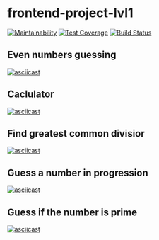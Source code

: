 # frontend-project-lvl1

[![Maintainability](https://api.codeclimate.com/v1/badges/47c1f32356259b2a0a53/maintainability)](https://codeclimate.com/github/hipanda/frontend-project-lvl1/maintainability)
[![Test Coverage](https://api.codeclimate.com/v1/badges/47c1f32356259b2a0a53/test_coverage)](https://codeclimate.com/github/hipanda/frontend-project-lvl1/test_coverage)
[![Build Status](https://travis-ci.com/hipanda/frontend-project-lvl1.svg?branch=master)](https://travis-ci.com/hipanda/frontend-project-lvl1)

## Even numbers guessing
[![asciicast](https://asciinema.org/a/0XcGvH46BuHkeBHXHOy9XvJ94.png)](https://asciinema.org/a/0XcGvH46BuHkeBHXHOy9XvJ94)

## Caclulator
[![asciicast](https://asciinema.org/a/1cCtGTK9IwC3luhqQlA6JWaZs.png)](https://asciinema.org/a/1cCtGTK9IwC3luhqQlA6JWaZs)

## Find greatest common divisior
[![asciicast](https://asciinema.org/a/3UIEjvCI9R69cVe8IGuSU6VZb.png)](https://asciinema.org/a/3UIEjvCI9R69cVe8IGuSU6VZb)

## Guess a number in progression
[![asciicast](https://asciinema.org/a/S1HBCOwcvIwqdmdH0tN1epgS2.png)](https://asciinema.org/a/S1HBCOwcvIwqdmdH0tN1epgS2)

## Guess if the number is prime
[![asciicast](https://asciinema.org/a/dc1PYJusJc9yO6Umljh1b9bdS.png)](https://asciinema.org/a/dc1PYJusJc9yO6Umljh1b9bdS)
